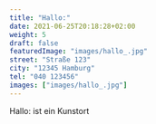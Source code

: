 ```yaml
---
title: "Hallo:"
date: 2021-06-25T20:18:28+02:00
weight: 5
draft: false
featuredImage: "images/hallo_.jpg"
street: "Straße 123"
city: "12345 Hamburg"
tel: "040 123456"
images: ["images/hallo_.jpg"]
---
```


Hallo: ist ein Kunstort
